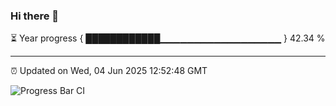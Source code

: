 ### Hi there 👋

⏳ Year progress { ████████████▁▁▁▁▁▁▁▁▁▁▁▁▁▁▁▁▁▁ } 42.34 %

---

⏰ Updated on Wed, 04 Jun 2025 12:52:48 GMT

![Progress Bar CI](https://github.com/ZhaoGui/ZhaoGui/workflows/Progress%20Bar%20CI/badge.svg)

